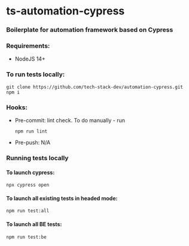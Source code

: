 # ts-automation-cypress

### Boilerplate for automation framework based on Cypress

### Requirements:

- NodeJS 14+

### To run tests locally:

```
git clone https://github.com/tech-stack-dev/automation-cypress.git
npm i
```

### Hooks:

- Pre-commit: lint check. To do manually - run
  ```
  npm run lint
  ```
- Pre-push: N/A

### Running tests locally

#### To launch cypress:

```
npx cypress open
```

#### To launch all existing tests in headed mode:

```
npm run test:all
```

#### To launch all BE tests:

```
npm run test:be
```
